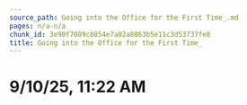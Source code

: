 ```yaml
---
source_path: Going into the Office for the First Time_.md
pages: n/a-n/a
chunk_id: 3e90f7009c0854e7a02a8863b5e11c3d53737fe8
title: Going into the Office for the First Time_
---
```

# 9/10/25, 11:22 AM
